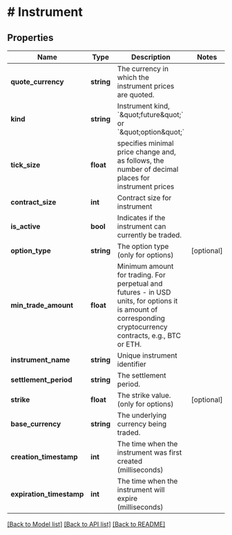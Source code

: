 # # Instrument

## Properties

Name | Type | Description | Notes
------------ | ------------- | ------------- | -------------
**quote_currency** | **string** | The currency in which the instrument prices are quoted. | 
**kind** | **string** | Instrument kind, &#x60;\&quot;future\&quot;&#x60; or &#x60;\&quot;option\&quot;&#x60; | 
**tick_size** | **float** | specifies minimal price change and, as follows, the number of decimal places for instrument prices | 
**contract_size** | **int** | Contract size for instrument | 
**is_active** | **bool** | Indicates if the instrument can currently be traded. | 
**option_type** | **string** | The option type (only for options) | [optional] 
**min_trade_amount** | **float** | Minimum amount for trading. For perpetual and futures - in USD units, for options it is amount of corresponding cryptocurrency contracts, e.g., BTC or ETH. | 
**instrument_name** | **string** | Unique instrument identifier | 
**settlement_period** | **string** | The settlement period. | 
**strike** | **float** | The strike value. (only for options) | [optional] 
**base_currency** | **string** | The underlying currency being traded. | 
**creation_timestamp** | **int** | The time when the instrument was first created (milliseconds) | 
**expiration_timestamp** | **int** | The time when the instrument will expire (milliseconds) | 

[[Back to Model list]](../../README.md#documentation-for-models) [[Back to API list]](../../README.md#documentation-for-api-endpoints) [[Back to README]](../../README.md)


